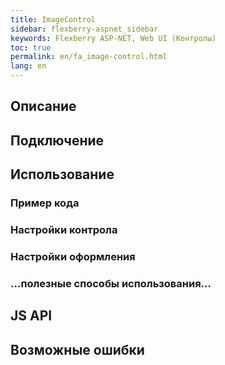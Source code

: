 ```yaml
---
title: ImageControl
sidebar: flexberry-aspnet_sidebar
keywords: Flexberry ASP-NET, Web UI (Контролы)
toc: true
permalink: en/fa_image-control.html
lang: en
---
```


## Описание

## Подключение

## Использование

### Пример кода

### Настройки контрола

### Настройки оформления

### ...полезные способы использования...

## JS API

## Возможные ошибки
 